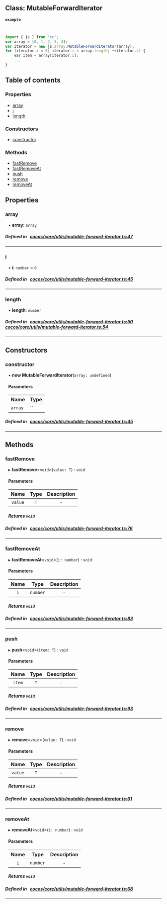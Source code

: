 
## Class: MutableForwardIterator







**`example`**

```ts


import { js } from 'cc';
var array = [0, 1, 2, 3, 4];
var iterator = new js.array.MutableForwardIterator(array);
for (iterator.i = 0; iterator.i < array.length; ++iterator.i) {
    var item = array[iterator.i];
    ...
}


```


<div class="table-of-content">
<h2>Table of contents</h2>


### Properties

- [ array](#array)
- [ i](#i)
- [ length](#length)

### Constructors

- [ constructor](#constructor)

### Methods

- [ fastRemove](#fastRemove)
- [ fastRemoveAt](#fastRemoveAt)
- [ push](#push)
- [ remove](#remove)
- [ removeAt](#removeAt)
</div>

## Properties


### array
<div style="margin-left: 10px;">




•  **array**:
`array` 
</div>

##### Defined in &nbsp;   [cocos/core/utils/mutable-forward-iterator.ts:47](https://github.com/cocos-creator/engine/blob/c7bf6b8a9/cocos/core/utils/mutable-forward-iterator.ts#L47)&nbsp;


___


### i
<div style="margin-left: 10px;">




•  **i**:
`number`  = `0`
</div>

##### Defined in &nbsp;   [cocos/core/utils/mutable-forward-iterator.ts:45](https://github.com/cocos-creator/engine/blob/c7bf6b8a9/cocos/core/utils/mutable-forward-iterator.ts#L45)&nbsp;


___


### length
<div style="margin-left: 10px;">




•  **length**:
 ``number`` 
</div>

##### Defined in &nbsp;   [cocos/core/utils/mutable-forward-iterator.ts:50](https://github.com/cocos-creator/engine/blob/c7bf6b8a9/cocos/core/utils/mutable-forward-iterator.ts#L50)&nbsp;   [cocos/core/utils/mutable-forward-iterator.ts:54](https://github.com/cocos-creator/engine/blob/c7bf6b8a9/cocos/core/utils/mutable-forward-iterator.ts#L54)&nbsp;


___

<!---->
## Constructors


### constructor
<div style="margin-left: 10px;">

• **new MutableForwardIterator**(`array: undefined`)

#### Parameters
| Name | Type |
| :------ | :------ |
| `array` | `` |





</div>

##### Defined in &nbsp;   [cocos/core/utils/mutable-forward-iterator.ts:45](https://github.com/cocos-creator/engine/blob/c7bf6b8a9/cocos/core/utils/mutable-forward-iterator.ts#L45)&nbsp;


---

<!---->
## Methods

### fastRemove
<div style="margin-left: 10px;">

▸   **fastRemove**<`void`\>(`value: T`) : `void`




<!---->
<!--    #### Returns `void` -->
<!---->

#### Parameters

| Name | Type | Description |
| :------: | :------: | :------: |
| `value` | `T` | - |



##### Returns `void`




</div>

##### Defined in &nbsp;   [cocos/core/utils/mutable-forward-iterator.ts:76](https://github.com/cocos-creator/engine/blob/c7bf6b8a9/cocos/core/utils/mutable-forward-iterator.ts#L76)&nbsp;
___
### fastRemoveAt
<div style="margin-left: 10px;">

▸   **fastRemoveAt**<`void`\>(`i: number`) : `void`




<!---->
<!--    #### Returns `void` -->
<!---->

#### Parameters

| Name | Type | Description |
| :------: | :------: | :------: |
| `i` | `number` | - |



##### Returns `void`




</div>

##### Defined in &nbsp;   [cocos/core/utils/mutable-forward-iterator.ts:83](https://github.com/cocos-creator/engine/blob/c7bf6b8a9/cocos/core/utils/mutable-forward-iterator.ts#L83)&nbsp;
___
### push
<div style="margin-left: 10px;">

▸   **push**<`void`\>(`item: T`) : `void`




<!---->
<!--    #### Returns `void` -->
<!---->

#### Parameters

| Name | Type | Description |
| :------: | :------: | :------: |
| `item` | `T` | - |



##### Returns `void`




</div>

##### Defined in &nbsp;   [cocos/core/utils/mutable-forward-iterator.ts:93](https://github.com/cocos-creator/engine/blob/c7bf6b8a9/cocos/core/utils/mutable-forward-iterator.ts#L93)&nbsp;
___
### remove
<div style="margin-left: 10px;">

▸   **remove**<`void`\>(`value: T`) : `void`




<!---->
<!--    #### Returns `void` -->
<!---->

#### Parameters

| Name | Type | Description |
| :------: | :------: | :------: |
| `value` | `T` | - |



##### Returns `void`




</div>

##### Defined in &nbsp;   [cocos/core/utils/mutable-forward-iterator.ts:61](https://github.com/cocos-creator/engine/blob/c7bf6b8a9/cocos/core/utils/mutable-forward-iterator.ts#L61)&nbsp;
___
### removeAt
<div style="margin-left: 10px;">

▸   **removeAt**<`void`\>(`i: number`) : `void`




<!---->
<!--    #### Returns `void` -->
<!---->

#### Parameters

| Name | Type | Description |
| :------: | :------: | :------: |
| `i` | `number` | - |



##### Returns `void`




</div>

##### Defined in &nbsp;   [cocos/core/utils/mutable-forward-iterator.ts:68](https://github.com/cocos-creator/engine/blob/c7bf6b8a9/cocos/core/utils/mutable-forward-iterator.ts#L68)&nbsp;
___
<!---->




